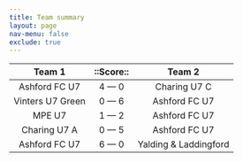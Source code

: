 ```yaml
---
title: Team summary
layout: page
nav-menu: false
exclude: true
---
```




|      Team 1      |  ::Score::  |        Team 2         |
|:----------------:|:-----------:|:---------------------:|
|  Ashford FC U7   | 4 &mdash; 0 |     Charing U7 C      |
| Vinters U7 Green | 0 &mdash; 6 |     Ashford FC U7     |
|      MPE U7      | 1 &mdash; 2 |     Ashford FC U7     |
|   Charing U7 A   | 0 &mdash; 5 |     Ashford FC U7     |
|  Ashford FC U7   | 6 &mdash; 0 | Yalding & Laddingford |

 <br /><br /><br />